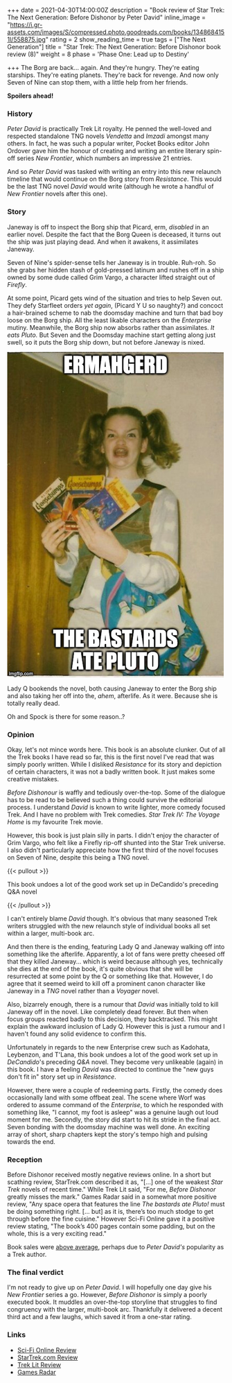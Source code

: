 +++
date = 2021-04-30T14:00:00Z
description = "Book review of Star Trek: The Next Generation: Before Dishonor by Peter David"
inline_image = "https://i.gr-assets.com/images/S/compressed.photo.goodreads.com/books/1348684151l/558875.jpg"
rating = 2
show_reading_time = true
tags = ["The Next Generation"]
title = "Star Trek: The Next Generation: Before Dishonor book review (8)"
weight = 8
phase = 'Phase One: Lead up to Destiny'

+++
The Borg are back... again. And they're hungry. They're eating starships. They're eating planets. They're back for revenge. And now only Seven of Nine can stop them, with a little help from her friends.

**Spoilers ahead!**

<!--more-->

### History

_Peter David_ is practically Trek Lit royalty. He penned the well-loved and respected standalone TNG novels _Vendetta_ and _Imzadi_ amongst many others. In fact, he was such a popular writer, Pocket Books editor John Ordover gave him the honour of creating and writing an entire literary spin-off series _New Frontier_, which numbers an impressive 21 entries.

And so _Peter David_ was tasked with writing an entry into this new relaunch timeline that would continue on the Borg story from _Resistance_. This would be the last TNG novel _David_ would write (although he wrote a handful of _New Frontier_ novels after this one).

### Story

Janeway is off to inspect the Borg ship that Picard, erm, _disabled_ in an earlier novel. Despite the fact that the Borg Queen is deceased, it turns out the ship was just playing dead. And when it awakens, it assimilates Janeway.

Seven of Nine's spider-sense tells her Janeway is in trouble. Ruh-roh. So she grabs her hidden stash of gold-pressed latinum and rushes off in a ship owned by some dude called Grim Vargo, a character lifted straight out of _Firefly_.

At some point, Picard gets wind of the situation and tries to help Seven out. They defy Starfleet orders _yet again_, (Picard Y U so naughty?) and concoct a hair-brained scheme to nab the doomsday machine and turn that bad boy loose on the Borg ship. All the least likable characters on the _Enterprise_ mutiny. Meanwhile, the Borg ship now absorbs rather than assimilates. _It eats Pluto._ But Seven and the Doomsday machine start getting along just swell, so it puts the Borg ship down, but not before Janeway is nixed.

![](/uploads/58tkbj.jpg)

Lady Q bookends the novel, both causing Janeway to enter the Borg ship and also taking her off into the, _ahem_, afterlife. As it were. Because she is totally really dead.

Oh and Spock is there for some reason..?

### Opinion

Okay, let's not mince words here. This book is an absolute clunker. Out of all the Trek books I have read so far, this is the first novel I've read that was simply poorly written. While I disliked _Resistance_ for its story and depiction of certain characters, it was not a badly written book. It just makes some creative mistakes.

_Before Dishonour_ is waffly and tediously over-the-top. Some of the dialogue has to be read to be believed such a thing could survive the editorial process. I understand _David_ is known to write lighter, more comedy focused Trek. And I have no problem with Trek comedies. _Star Trek IV: The Voyage Home_ is my favourite Trek movie.

However, this book is just plain silly in parts. I didn't enjoy the character of Grim Vargo, who felt like a Firefly rip-off shunted into the Star Trek universe. I also didn't particularly appreciate how the first third of the novel focuses on Seven of Nine, despite this being a TNG novel.

{{< pullout >}}

This book undoes a lot of the good work set up in DeCandido's preceding Q&A novel

{{< /pullout >}}

I can't entirely blame _David_ though. It's obvious that many seasoned Trek writers struggled with the new relaunch style of individual books all set within a larger, multi-book arc.

And then there is the ending, featuring Lady Q and Janeway walking off into something like the afterlife. Apparently, a lot of fans were pretty cheesed off that they killed Janeway... which is weird because although yes, technically she dies at the end of the book, it's quite obvious that she will be resurrected at some point by the Q or something like that. However, I do agree that it seemed weird to kill off a prominent canon character like Janeway in a _TNG_ novel rather than a _Voyager_ novel.

Also, bizarrely enough, there is a rumour that _David_ was initially told to kill Janeway off in the novel. Like completely dead forever. But then when focus groups reacted badly to this decision, they backtracked. This might explain the awkward inclusion of Lady Q. However this is just a rumour and I haven't found any solid evidence to confirm this.

Unfortunately in regards to the new Enterprise crew such as Kadohata, Leybenzon, and T'Lana, this book undoes a lot of the good work set up in _DeCandido_'s preceding _Q&A_ novel. They become very unlikeable (again) in this book. I have a feeling _David_ was directed to continue the "new guys don't fit in" story set up in _Resistance_.

However, there were a couple of redeeming parts. Firstly, the comedy does occasionally land with some offbeat zeal. The scene where Worf was ordered to assume command of the _Enterprise_, to which he responded with something like, "I cannot, my foot is asleep" was a genuine laugh out loud moment for me. Secondly, the story did start to hit its stride in the final act. Seven bonding with the doomsday machine was well done. An exciting array of short, sharp chapters kept the story's tempo high and pulsing towards the end.

### Reception

Before Dishonor received mostly negative reviews online. In a short but scathing review, StarTrek.com described it as, "\[...\] one of the weakest _Star Trek_ novels of recent time." While Trek Lit said, "For me, _Before Dishonor_ greatly misses the mark." Games Radar said in a somewhat more positive review, "Any space opera that features the line _The bastards ate Pluto!_ must be doing something right. \[... but\] as it is, there’s too much stodge to get through before the fine cuisine." However Sci-Fi Online gave it a positive review stating, "The book’s 400 pages contain some padding, but on the whole, this is a very exciting read."

Book sales were [above average](https://startrekbook.club/about/sales-data/), perhaps due to _Peter David's_ popularity as a Trek author.

### The final verdict

I'm not ready to give up on _Peter David_. I will hopefully one day give his _New Frontier_ series a go. However, _Before Dishonor_ is simply a poorly executed book. It muddles an over-the-top storyline that struggles to find congruency with the larger, multi-book arc. Thankfully it delivered a decent third act and a few laughs, which saved it from a one-star rating.

### Links

* [Sci-Fi Online Review](http://www.sci-fi-online.com/2007_Reviews/book/07-12-03_trek-dishonor.htm)
* [StarTrek.com Review](https://web.archive.org/web/20090217224809/http://www.startrek.com/startrek/view/store/news/article/2314343.html)
* [Trek Lit Review](http://www.treklit.com/2019/09/before-dishonor.html)
* [Games Radar](https://www.gamesradar.com/book_review_star_trek_before_dishonor-review/)